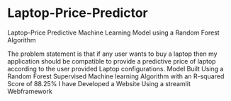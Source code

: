 # Laptop-Price-Predictor
Laptop-Price Predictive Machine Learning Model using a Random Forest Algorithm

The problem statement is that if any user wants to buy a laptop then my application should be compatible 
to provide a predictive price of laptop according to the user provided Laptop configurations.
Model Built Using a Random Forest Supervised Machine learning Algorithm with an R-squared Score of 88.25%
I have Developed a Website Using a streamlit Webframework

